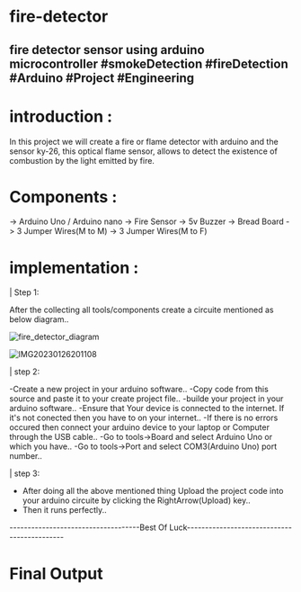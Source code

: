 # fire-detector
fire detector sensor using arduino microcontroller #smokeDetection #fireDetection #Arduino #Project #Engineering
------------------------------------------------------------------------------------------------------------------------------
# introduction :
  In this project we will create a fire or flame detector with arduino and the sensor ky-26, this optical flame sensor, allows to detect the existence of combustion by the light emitted by fire.

# Components : 

-> Arduino Uno / Arduino nano
-> Fire Sensor
-> 5v Buzzer
-> Bread Board
-> 3 Jumper Wires(M to M)
-> 3 Jumper Wires(M to F)

# implementation :

| Step 1:

  After the collecting all tools/components create  a circuite mentioned as below diagram..
  
  ![fire_detector_diagram](https://user-images.githubusercontent.com/118722790/215060964-6e1756d5-f653-40ff-a537-455eda3dd817.png)
  
![IMG20230126201108](https://user-images.githubusercontent.com/118722790/215065279-7d6b2597-7df4-413d-948e-481c1c4d1c8c.jpg)


| step 2:

-Create a new project in your arduino software..
-Copy code from this source and paste it to your create project file..
-builde your project in your arduino software..
-Ensure that Your device is connected to the internet. If it's not conected then you have to on your internet..
-If there is  no errors occured then connect your arduino device to your laptop or Computer through the USB cable..
-Go to tools->Board and select Arduino Uno or which you have..
-Go to tools->Port and select COM3(Arduino Uno) port number..

| step 3:
- After doing all the above mentioned thing Upload the project code into your arduino circuite by clicking the RightArrow(Upload) key..
- Then it runs perfectly..

------------------------------------Best Of Luck--------------------------------------------
# Final Output



